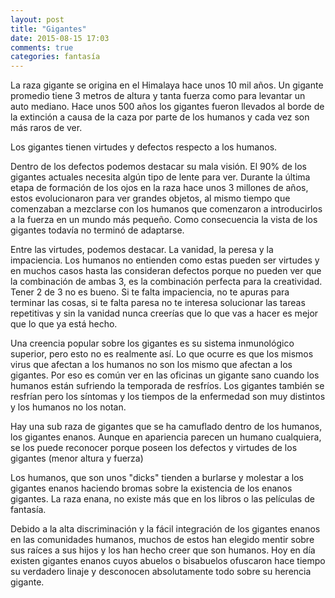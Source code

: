 ```yaml
---
layout: post
title: "Gigantes"
date: 2015-08-15 17:03
comments: true
categories: fantasía
---
```


La raza gigante se origina en el Himalaya hace unos 10 mil años. Un gigante promedio tiene 3 metros
de altura y tanta fuerza como para levantar un auto mediano. Hace unos 500 años los gigantes fueron llevados
al borde de la extinción a causa de la caza por parte de los humanos y cada vez son más raros de ver.

Los gigantes tienen virtudes y defectos respecto a los humanos.

Dentro de los defectos podemos destacar su mala visión. El 90% de los gigantes actuales necesita algún tipo de
lente para ver. Durante la última etapa de formación de los ojos en la raza hace unos 3 millones de años, estos
evolucionaron para ver grandes objetos, al mismo tiempo que comenzaban a mezclarse con los humanos que comenzaron
a introducirlos a la fuerza en un mundo más pequeño. Como consecuencia la vista de los gigantes todavía no terminó
de adaptarse.

Entre las virtudes, podemos destacar. La vanidad, la peresa y la impaciencia. Los humanos no entienden como estas pueden
ser virtudes y en muchos casos hasta las consideran defectos porque no pueden ver que la combinación de ambas 3, es
la combinación perfecta para la creatividad. Tener 2 de 3 no es bueno. Si te falta impaciencia, no te apuras para terminar
las cosas, si te falta paresa no te interesa solucionar las tareas repetitivas y sin la vanidad nunca creerías que lo que
vas a hacer es mejor que lo que ya está hecho.

Una creencia popular sobre los gigantes es su sistema inmunológico superior, pero esto no es realmente así. Lo que
ocurre es que los mismos virus que afectan a los humanos no son los mismo que afectan a los gigantes. Por eso es común ver
en las oficinas un gigante sano cuando los humanos están sufriendo la temporada de resfríos. Los gigantes también se resfrían pero los
síntomas y los tiempos de la enfermedad son muy distintos y los humanos no los notan.

Hay una sub raza de gigantes que se ha camuflado dentro de los humanos, los gigantes enanos. Aunque en apariencia
parecen un humano cualquiera, se los puede reconocer porque poseen los defectos y virtudes de los gigantes (menor altura y fuerza)

Los humanos, que son unos "dicks" tienden a burlarse y molestar a los gigantes enanos haciendo bromas sobre la existencia
de los enanos gigantes. La raza enana, no existe más que en los libros o las películas de fantasía.

Debido a la alta discriminación y la fácil integración de los gigantes enanos en las comunidades humanos, muchos de estos
han elegido mentir sobre sus raíces a sus hijos y los han hecho creer que son humanos. Hoy en día existen gigantes enanos
cuyos abuelos o bisabuelos ofuscaron hace tiempo su verdadero linaje y desconocen absolutamente todo sobre su herencia gigante.
